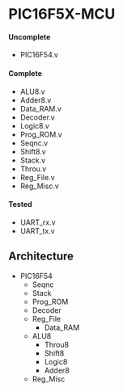 # PIC16F5X-MCU

#### Uncomplete

* PIC16F54.v

#### Complete

* ALU8.v
* Adder8.v
* Data_RAM.v
* Decoder.v
* Logic8.v
* Prog_ROM.v
* Seqnc.v
* Shift8.v
* Stack.v
* Throu.v
* Reg_File.v
* Reg_Misc.v

#### Tested

* UART_rx.v
* UART_tx.v

## Architecture

* PIC16F54
	* Seqnc
	* Stack
	* Prog_ROM
	* Decoder
	* Reg_File
		* Data_RAM
	* ALU8
		* Throu8
		* Shift8
		* Logic8
		* Adder8
	* Reg_Misc




